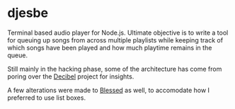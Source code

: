 djesbe
======

Terminal based audio player for Node.js. Ultimate objective is to write
a tool for queuing up songs from across multiple playlists while keeping
track of which songs have been played and how much playtime remains in
the queue.

Still mainly in the hacking phase, some of the architecture has come
from poring over the [Decibel](https://github.com/scttnlsn/decibel)
project for insights.

A few alterations were made to [Blessed](https://github.com/chjj/blessed)
as well, to accomodate how I preferred to use list boxes.
